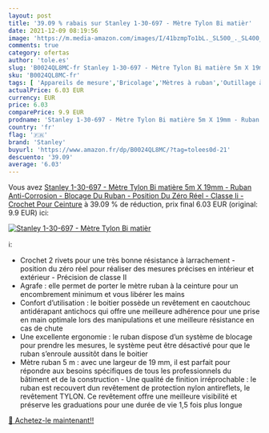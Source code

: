 ```yaml
---
layout: post
title: '39.09 % rabais sur Stanley 1-30-697 - Mètre Tylon Bi matièr'
date: 2021-12-09 08:19:56
image: 'https://m.media-amazon.com/images/I/41bzmpTo1bL._SL500_._SL400_.jpg'
comments: true
category: ofertas
author: 'tole.es'
slug: 'B0024QL8MC-fr Stanley 1-30-697 - Mètre Tylon Bi matière 5m X 19mm -...'
sku: 'B0024QL8MC-fr'
tags: [ 'Appareils de mesure','Bricolage','Mètres à ruban','Outillage à main et électroportatif','stanley', ]
actualPrice: 6.03 EUR
currency: EUR
price: 6.03
comparePrice: 9.9 EUR
prodname: 'Stanley 1-30-697 - Mètre Tylon Bi matière 5m X 19mm - Ruban Anti-Corrosion - Blocage Du Ruban - Position Du Zéro Réel - Classe Ii - Crochet Pour Ceinture'
country: 'fr'
flag: '🇫🇷'
brand: 'Stanley'
buyurl: 'https://www.amazon.fr/dp/B0024QL8MC/?tag=tolees0d-21'
descuento: '39.09'
average: '6.03'
---
```


Vous avez [Stanley 1-30-697 - Mètre Tylon Bi matière 5m X 19mm - Ruban Anti-Corrosion - Blocage Du Ruban - Position Du Zéro Réel - Classe Ii - Crochet Pour Ceinture](https://www.amazon.fr/dp/B0024QL8MC/?tag=tolees0d-21)  à  39.09 % de réduction, prix final  6.03 EUR (original: 9.9 EUR) ici:

[![Stanley 1-30-697 - Mètre Tylon Bi matièr](https://m.media-amazon.com/images/I/41bzmpTo1bL._SL500_._SL400_.jpg)](https://www.amazon.fr/dp/B0024QL8MC/?tag=tolees0d-21)

ℹ️:

- Crochet 2 rivets pour une très bonne résistance à larrachement - position du zéro réel pour réaliser des mesures précises en intérieur et extérieur - Précision de classe II
- Agrafe : elle permet de porter le mètre ruban à la ceinture pour un encombrement minimum et vous libérer les mains
- Confort d’utilisation : le boitier possède un revêtement en caoutchouc antidérapant antichocs qui offre une meilleure adhérence pour une prise en main optimale lors des manipulations et une meilleure résistance en cas de chute
- Une excellente ergonomie : le ruban dispose d’un système de blocage pour prendre les mesures, le système peut être désactivé pour que le ruban s’enroule aussitôt dans le boitier
- Mètre ruban 5 m : avec une largeur de 19 mm, il est parfait pour répondre aux besoins spécifiques de tous les professionnels du bâtiment et de la construction - Une qualité de finition irréprochable : le ruban est recouvert dun revêtement de protection nylon antireflets, le revêtement TYLON. Ce revêtement offre une meilleure visibilité et préserve les graduations pour une durée de vie 1,5 fois plus longue

[🛒 Achetez-le maintenant!!](https://www.amazon.fr/dp/B0024QL8MC/?tag=tolees0d-21)
